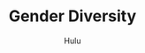 ---
description: "A campaign that highlights the efforts of all the creators who identify themselves with underrepresented groups which otherwise would stay unrecognised by the audience."
layout: "gender-diversity"
resources:
  - src: "assets/awards-1.jpg"
    title: "Award poster 1"
  - src: "assets/awards-2.jpg"
    title: "Award poster 2"
  - src: "assets/car-projection-1.jpg"
    title: "Can projection poster 1"
  - src: "assets/cover.jpg"
    title: "Cover for Gender Diversity"
  - src: "assets/ooh-1.jpg"
    title: "OOH 1"
  - src: "assets/ooh-2.jpg"
    title: "OOH 2"
  - src: "assets/ooh-3.jpg"
    title: "OOH 3"
  - src: "assets/poster-1.jpg"
    title: "Poster 1"
  - src: "assets/poster-2.jpg"
    title: "Poster 2"
  - src: "assets/poster-3.jpg"
    title: "Poster 3"
  - src: "assets/poster-4.jpg"
    title: "Poster 4"
  - src: "assets/video-1/video-1-poster.jpg"
    title: "Video poster for campaign"
  - src: "assets/video-2/video-2-poster.jpg"
    title: "Video poster for Instagram filter"
subtitle: "- Hulu"
title: "Gender Diversity"
weight: 11
---